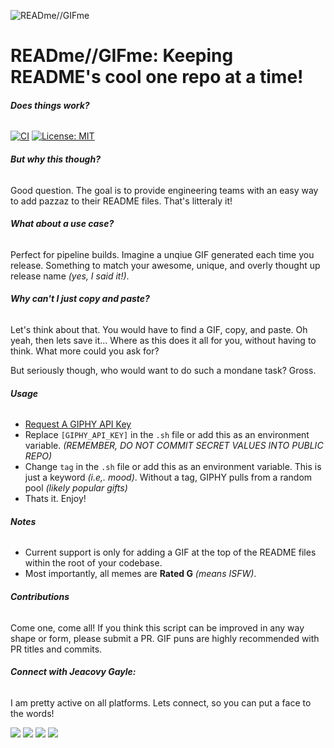 ![READme//GIFme](https://media.giphy.com/media/YXXLkxvae1zHO/giphy.gif)
# READme//GIFme: **Keeping README's cool one repo at a time!**
###### **Does things work?**
[![CI](https://github.com/jeacovy/readme-gifme/actions/workflows/config.yml/badge.svg)](https://github.com/jeacovy/readme-gifme/actions/workflows/config.yml)
[![License: MIT](https://img.shields.io/badge/License-MIT-yellow.svg)](https://opensource.org/licenses/MIT)

###### **But why this though?**
Good question. The goal is to provide engineering teams with an easy way to add pazzaz to their README files. That's litteraly it!

###### **What about a use case?**
Perfect for pipeline builds. Imagine a unqiue GIF generated each time you release. Something to match your awesome, unique, and overly thought up release name *(yes, I said it!)*.

###### **Why can't I just copy and paste?**
Let's think about that. You would have to find a GIF, copy, and paste. Oh yeah, then lets save it... Where as this does it all for you, without having to think. What more could you ask for? 

But seriously though, who would want to do such a mondane task? Gross.

###### **Usage**
- [Request A GIPHY API Key](https://support.giphy.com/hc/en-us/articles/360020283431-Request-A-GIPHY-API-Key)
- Replace ```[GIPHY_API_KEY]``` in the ```.sh``` file or add this as an environment variable. *(REMEMBER, DO NOT COMMIT SECRET VALUES INTO PUBLIC REPO)*
- Change ```tag``` in the ```.sh``` file or add this as an environment variable. This is just a keyword *(i.e,. mood)*. Without a tag, GIPHY pulls from a random pool *(likely popular gifts)*
- Thats it. Enjoy!

###### **Notes**
- Current support is only for adding a GIF at the top of the README files within the root of your codebase.
- Most importantly, all memes are **Rated G** *(means ISFW)*.

###### **Contributions**
Come one, come all! If you think this script can be improved in any way shape or form, please submit a PR. GIF puns are highly recommended with PR titles and commits.

###### **Connect with Jeacovy Gayle:**
I am pretty active on all platforms. Lets connect, so you can put a face to the words!

[![](https://img.shields.io/badge/GitHub-0077B5?style=for-the-badge&logo=github&logoColor=white)](https://github.com/jeacovy)
[![](https://img.shields.io/badge/LinkedIn-0077B5?style=for-the-badge&logo=linkedin&logoColor=white)](https://www.linkedin.com/in/jeacovygayle)
[![](https://img.shields.io/badge/Twitter-0077B5?style=for-the-badge&logo=twitter&logoColor=white)](https://twitter.com/jeacovy)
[![](https://img.shields.io/badge/Instagram-0077B5?style=for-the-badge&logo=instagram&logoColor=white)](https://instagram.com/jeacovy)
